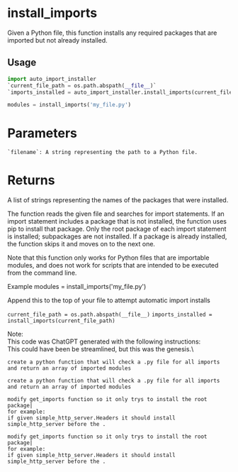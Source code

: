 # install_imports

Given a Python file, this function installs any required packages that are imported but not already installed.

## Usage

```python
import auto_import_installer
`current_file_path = os.path.abspath(__file__)`
`imports_installed = auto_import_installer.install_imports(current_file_path)`

modules = install_imports('my_file.py')
```

# Parameters

    `filename`: A string representing the path to a Python file.

# Returns

A list of strings representing the names of the packages that were installed.

The function reads the given file and searches for import statements. If an import statement includes a package that is not installed, the function uses pip to install that package. Only the root package of each import statement is installed; subpackages are not installed. If a package is already installed, the function skips it and moves on to the next one.

Note that this function only works for Python files that are importable modules, and does not work for scripts that are intended to be executed from the command line.


Example
modules = install_imports('my_file.py')

Append this to the top of your file to attempt automatic import installs


`current_file_path = os.path.abspath(__file__)`
`imports_installed = install_imports(current_file_path)`

Note:\
This code was ChatGPT generated with the following instructions:\
This could have been be streamlined, but this was the genesis.\

```
create a python function that will check a .py file for all imports and return an array of imported modules

create a python function that will check a .py file for all imports and return an array of imported modules

modify get_imports function so it only trys to install the root package|
for example:
if given simple_http_server.Headers it should install simple_http_server before the .

modify get_imports function so it only trys to install the root package|
for example:
if given simple_http_server.Headers it should install simple_http_server before the .
```
